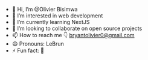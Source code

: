 - 👋 Hi, I’m @Olivier Bisimwa
- 👀 I’m interested in web development
- 🌱 I’m currently learning NextJS
- 💞️ I’m looking to collaborate on open source projects
- 📫 How to reach me 👇 bryantolivier0@gmail.com
- 😄 Pronouns: LeBrun
- ⚡ Fun fact: 🌹

<!---
OlivierBisimwa/OlivierBisimwa is a ✨ special ✨ repository because its `README.md` (this file) appears on your GitHub profile.
You can click the Preview link to take a look at your changes.
--->
